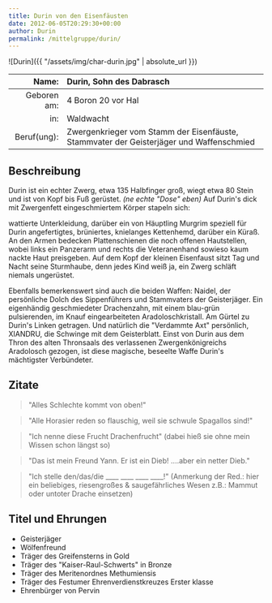 ```yaml
---
title: Durin von den Eisenfäusten
date: 2012-06-05T20:29:30+00:00
author: Durin
permalink: /mittelgruppe/durin/
---
```


![Durin]({{ "/assets/img/char-durin.jpg" | absolute_url }})

| Name:       | Durin, Sohn des Dabrasch                                                                |
| ----------: | :-------------------------------------------------------------------------------------- |
| Geboren am: | 4 Boron 20 vor Hal                                                                      |
| in:         | Waldwacht                                                                               |
| Beruf(ung): | Zwergenkrieger vom Stamm der Eisenfäuste, Stammvater der Geisterjäger und Waffenschmied |

## Beschreibung

Durin ist ein echter Zwerg, etwa 135 Halbfinger groß, wiegt etwa 80 Stein und ist von Kopf bis Fuß gerüstet. _(ne echte "Dose" eben)_ Auf Durin's dick mit Zwergenfett eingeschmiertem Körper stapeln sich:

wattierte Unterkleidung, darüber ein von Häuptling Murgrim speziell für Durin angefertigtes, brüniertes, knielanges Kettenhemd, darüber ein Küraß. An den Armen bedecken Plattenschienen die noch offenen Hautstellen, wobei links ein Panzerarm und rechts die Veteranenhand sowieso kaum nackte Haut preisgeben. Auf dem Kopf der kleinen Eisenfaust sitzt Tag und Nacht seine Sturmhaube, denn jedes Kind weiß ja, ein Zwerg schläft niemals ungerüstet.

Ebenfalls bemerkenswert sind auch die beiden Waffen: Naidel, der persönliche Dolch des Sippenführers und Stammvaters der Geisterjäger. Ein eigenhändig geschmiedeter Drachenzahn, mit einem blau-grün pulsierenden, im Knauf eingearbeiteten Aradoloschkristall. Am Gürtel zu Durin's Linken getragen. Und natürlich die "Verdammte Axt" persönlich, XIANDRU, die Schwinge mit dem Geisterblatt. Einst von Durin aus dem Thron des alten Thronsaals des verlassenen Zwergenkönigreichs Aradolosch gezogen, ist diese magische, beseelte Waffe Durin's mächtigster Verbündeter.

## Zitate

> "Alles Schlechte kommt von oben!"

> "Alle Horasier reden so flauschig, weil sie schwule Spagallos sind!"

> "Ich nenne diese Frucht Drachenfrucht" (dabei hieß sie ohne mein Wissen schon längst so)

> "Das ist mein Freund Yann. Er ist ein Dieb! ....aber ein netter Dieb."

> "Ich stelle den/das/die ____ ____ ____ ____!" (Anmerkung der Red.: hier ein beliebiges, riesengroßes & saugefährliches Wesen z.B.: Mammut oder untoter Drache einsetzen)

## Titel und Ehrungen

* Geisterjäger
* Wölfenfreund
* Träger des Greifensterns in Gold
* Träger des "Kaiser-Raul-Schwerts" in Bronze
* Träger des Meritenordnes Methumiensis
* Träger des Festumer Ehrenverdienstkreuzes Erster klasse
* Ehrenbürger von Pervin
